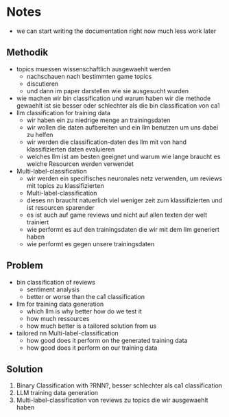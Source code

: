 <!-- spell-checker:disable -->

# Notes

- we can start writing the documentation right now much less work later

## Methodik

- topics muessen wissenschaftlich ausgewaehlt werden
  - nachschauen nach bestimmten game topics
  - discutieren
  - und dann im paper darstellen wie sie ausgesucht wurden
- wie machen wir bin classification und warum haben wir die methode gewaehlt ist sie besser oder
  schlechter als die bin classification von ca1
- llm classification for training data
  - wir haben ein zu niedrige menge an trainingsdaten
  - wir wollen die daten aufbereiten und ein llm benutzen um uns dabei zu helfen
  - wir werden die classification-daten des llm mit von hand klassifizierten daten evaluieren
  - welches llm ist am besten geeignet und warum wie lange braucht es welche Resourcen werden
    verwendet
- Multi-label-classification
  - wir werden ein specifisches neuronales netz verwenden, um reviews mit topics zu klassifizierten
  - Multi-label-classification
  - dieses nn braucht natuerlich viel weniger zeit zum klassifizierten und ist resourcen sparender
  - es ist auch auf game reviews und nicht auf allen texten der welt trainiert
  - wie performt es auf den trainingsdaten die wir mit dem llm generiert haben
  - wie performt es gegen unsere trainingsdaten

## Problem

- bin classification of reviews
  - sentiment analysis
  - better or worse than the ca1 classification
- llm for training data generation
  - which llm is why better how do we test it
  - how much ressources
  - how much better is a tailored solution from us
- tailored nn Multi-label-classification
  - how good does it perform on the generated training data
  - how good does it perform on our training data

## Solution

1. Binary Classification with ?RNN?, besser schlechter als ca1 classification
2. LLM training data generation
3. Multi-label-classification von reviews zu topics die wir ausgewaehlt haben

